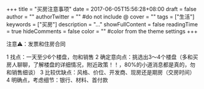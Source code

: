 +++
title = "买房注意事项"
date = 2017-06-05T15:56:28+08:00
draft = false
author = ""
authorTwitter = "" #do not include @
cover = ""
tags = ["生活"]
keywords = ["买房"]
description = "..."
showFullContent = false
readingTime = true
hideComments = false
color = "" #color from the theme settings
+++

注意⚠️：发票和住房合同

1 找点：一天至少6个楼盘，勿和销售
2 确定意向点：挑选出3～4个楼盘（多和买房人聊聊，了解楼盘的详细情况，附近政策！！，80%的小道消息都是真的，勿和销售细谈）
3 比较优缺点：风格、价位、开发商、现房还是期房（交房时间）
4 明确点，考虑细节：银行、材料、首付款